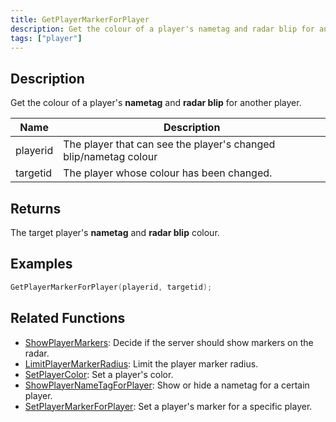 ```yaml
---
title: GetPlayerMarkerForPlayer
description: Get the colour of a player's nametag and radar blip for another player.
tags: ["player"]
---
```


<VersionWarn version='omp v1.1.0.2612' />

## Description

Get the colour of a player's **nametag** and **radar blip** for another player.

| Name     | Description                                                                                                                                     |
| -------- | ----------------------------------------------------------------------------------------------------------------------------------------------- |
| playerid | The player that can see the player's changed blip/nametag colour                                                                                |                        |
| targetid | The player whose colour has been changed.                                                                                                       |

## Returns

The target player's **nametag** and **radar blip** colour.

## Examples

```c
GetPlayerMarkerForPlayer(playerid, targetid);
```

## Related Functions

- [ShowPlayerMarkers](ShowPlayerMarkers): Decide if the server should show markers on the radar.
- [LimitPlayerMarkerRadius](LimitPlayerMarkerRadius): Limit the player marker radius.
- [SetPlayerColor](SetPlayerColor): Set a player's color.
- [ShowPlayerNameTagForPlayer](ShowPlayerNameTagForPlayer): Show or hide a nametag for a certain player.
- [SetPlayerMarkerForPlayer](SetPlayerMarkerForPlayer): Set a player's marker for a specific player.
